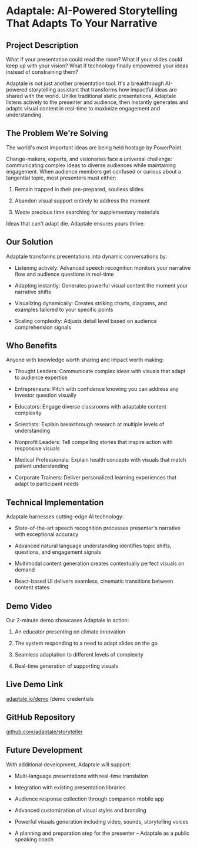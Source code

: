 
# Adaptale: AI-Powered Storytelling That Adapts To Your Narrative

## Project Description

What if your presentation could read the room? What if your slides could keep up with your vision? What if technology finally empowered your ideas instead of constraining them?

Adaptale is not just another presentation tool. It's a breakthrough AI-powered storytelling assistant that transforms how impactful ideas are shared with the world. Unlike traditional static presentations, Adaptale listens actively to the presenter and audience, then instantly generates and adapts visual content in real-time to maximize engagement and understanding.

## The Problem We're Solving

The world's most important ideas are being held hostage by PowerPoint.

Change-makers, experts, and visionaries face a universal challenge: communicating complex ideas to diverse audiences while maintaining engagement. When audience members get confused or curious about a tangential topic, most presenters must either:

1.  Remain trapped in their pre-prepared, soulless slides
    
2.  Abandon visual support entirely to address the moment
    
3.  Waste precious time searching for supplementary materials
    

Ideas that can't adapt die. Adaptale ensures yours thrive.

## Our Solution

Adaptale transforms presentations into dynamic conversations by:

-   Listening actively: Advanced speech recognition monitors your narrative flow and audience questions in real-time
    
-   Adapting instantly: Generates powerful visual content the moment your narrative shifts
    
-   Visualizing dynamically: Creates striking charts, diagrams, and examples tailored to your specific points
    
-   Scaling complexity: Adjusts detail level based on audience comprehension signals
    

## Who Benefits

Anyone with knowledge worth sharing and impact worth making:

-   Thought Leaders: Communicate complex ideas with visuals that adapt to audience expertise
    
-   Entrepreneurs: Pitch with confidence knowing you can address any investor question visually
    
-   Educators: Engage diverse classrooms with adaptable content complexity
    
-   Scientists: Explain breakthrough research at multiple levels of understanding
    
-   Nonprofit Leaders: Tell compelling stories that inspire action with responsive visuals
    
-   Medical Professionals: Explain health concepts with visuals that match patient understanding
    
-   Corporate Trainers: Deliver personalized learning experiences that adapt to participant needs
    

## Technical Implementation

Adaptale harnesses cutting-edge AI technology:

-   State-of-the-art speech recognition processes presenter's narrative with exceptional accuracy
    
-   Advanced natural language understanding identifies topic shifts, questions, and engagement signals
    
-   Multimodal content generation creates contextually perfect visuals on demand
    
-   React-based UI delivers seamless, cinematic transitions between content states
    

## Demo Video

Our 2-minute demo showcases Adaptale in action:

1.  An educator presenting on climate innovation
    
2.  The system responding to a need to adapt slides on the go
    
3.  Seamless adaptation to different levels of complexity
    
4.  Real-time generation of supporting visuals
    

## Live Demo Link

[adaptale.io/demo](https://adaptale.io/demo) (demo credentials

## GitHub Repository

[github.com/adaptale/storyteller](https://github.com/adaptale/storyteller)

## Future Development

With additional development, Adaptale will support:

-   Multi-language presentations with real-time translation
    
-   Integration with existing presentation libraries
    
-   Audience response collection through companion mobile app
    
-   Advanced customization of visual styles and branding
    

-   Powerful visuals generation including video, sounds, storytelling voices
    
-   A planning and preparation step for the presenter – Adaptale as a public speaking coach